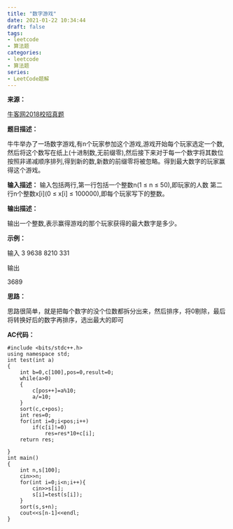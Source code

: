 ```yaml
---
title: "数字游戏"
date: 2021-01-22 10:34:44
draft: false
tags:
- leetcode
- 算法题
categories: 
- leetcode
- 算法题
series:
- LeetCode题解
---
```

**来源：**

[牛客网2018校招真题](https://www.nowcoder.com/ta/2018test?query=&asc=true&order=&page=1)

**题目描述：**

牛牛举办了一场数字游戏,有n个玩家参加这个游戏,游戏开始每个玩家选定一个数,然后将这个数写在纸上(十进制数,无前缀零),然后接下来对于每一个数字将其数位按照非递减顺序排列,得到新的数,新数的前缀零将被忽略。得到最大数字的玩家赢得这个游戏。

**输入描述：**
输入包括两行,第一行包括一个整数n(1 ≤ n ≤ 50),即玩家的人数 第二行n个整数x[i](0 ≤ x[i] ≤ 100000),即每个玩家写下的整数。

**输出描述：**

输出一个整数,表示赢得游戏的那个玩家获得的最大数字是多少。

**示例：**

输入
3 9638 8210 331

输出

3689

**思路：**

思路很简单，就是把每个数字的没个位数都拆分出来，然后排序，将0剔除，最后将转换好后的数字再排序，选出最大的即可

**AC代码：**

```
#include <bits/stdc++.h>
using namespace std;
int test(int a)
{
    int b=0,c[100],pos=0,result=0;
    while(a>0)
    {
        c[pos++]=a%10;
        a/=10;
    }
    sort(c,c+pos);
    int res=0;
    for(int i=0;i<pos;i++)
        if(c[i]!=0)
            res=res*10+c[i];
    return res;
 
}
int main()
{
    int n,s[100];
    cin>>n;
    for(int i=0;i<n;i++){
        cin>>s[i];
        s[i]=test(s[i]);
    }
    sort(s,s+n);
    cout<<s[n-1]<<endl;
}
```
